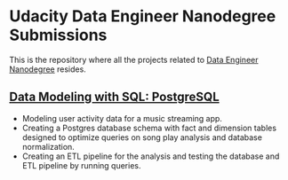 # Udacity Data Engineer Nanodegree Submissions

This is the repository where all the projects related to [Data Engineer Nanodegree](https://www.udacity.com/course/data-engineer-nanodegree--nd027) resides.

## [Data Modeling with SQL: PostgreSQL](./data-modeling-postgres)
* Modeling user activity data for a music streaming app.
* Creating a Postgres database schema with fact and dimension tables designed to optimize queries on song play analysis and database normalization.
* Creating an ETL pipeline for the analysis and testing the database and ETL pipeline by running queries.
